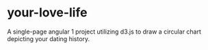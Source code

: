 # your-love-life

A single-page angular 1 project utilizing d3.js to draw a circular chart depicting your dating history.
